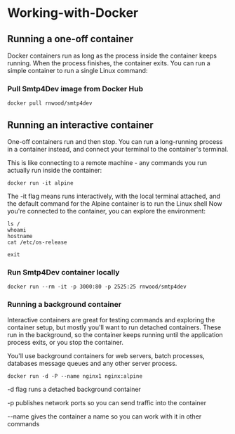 # Working-with-Docker

## Running a one-off container

Docker containers run as long as the process inside the container keeps running. When the process finishes, the container exits.
You can run a simple container to run a single Linux command:

### Pull Smtp4Dev image from Docker Hub
```
docker pull rnwood/smtp4dev
```
## Running an interactive container

One-off containers run and then stop. You can run a long-running process in a container instead, and connect your terminal to the container's terminal.

This is like connecting to a remote machine - any commands you run actually run inside the container:
```
docker run -it alpine
```
The -it flag means runs interactively, with the local terminal attached, and the default command for the Alpine container is to run the Linux shell
Now you're connected to the container, you can explore the environment:
```
ls /
whoami
hostname
cat /etc/os-release

exit
```

### Run Smtp4Dev container locally
```
docker run --rm -it -p 3000:80 -p 2525:25 rnwood/smtp4dev
```


### Running a background container

Interactive containers are great for testing commands and exploring the container setup, but mostly you'll want to run detached containers.
These run in the background, so the container keeps running until the application process exits, or you stop the container.

You'll use background containers for web servers, batch processes, databases message queues and any other server process.
```
docker run -d -P --name nginx1 nginx:alpine
```
-d flag runs a detached background container

-p publishes network ports so you can send traffic into the container

--name gives the container a name so you can work with it in other commands
